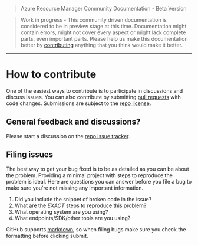 > Azure Resource Manager Community Documentation - Beta Version

> Work in progress - This community driven documentation is considered to be in preview stage at this time. Documentation might contain errors, might not cover every aspect or might lack complete parts, even important parts. Please help us make this documentation better by [contributing](CONTRIBUTING.md) anything that you think would make it better.


---

# How to contribute

One of the easiest ways to contribute is to participate in discussions and discuss issues. You can also contribute by submitting [pull requests](https://help.github.com/articles/using-pull-requests/) with code changes. Submissions are subject to the [repo license](LICENSE).

## General feedback and discussions?

Please start a discussion on the [repo issue tracker](https://github.com/dx-ted-emea/ARM-Documentation/issues).

## Filing issues

The best way to get your bug fixed is to be as detailed as you can be about the problem.
Providing a minimal project with steps to reproduce the problem is ideal.
Here are questions you can answer before you file a bug to make sure you're not missing any important information.

1. Did you include the snippet of broken code in the issue?
2. What are the *EXACT* steps to reproduce this problem?
3. What operating system are you using?
4. What endpoints/SDK/other tools are you using?

GitHub supports [markdown](https://help.github.com/articles/github-flavored-markdown/), so when filing bugs make sure you check the formatting before clicking submit.

